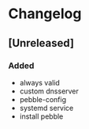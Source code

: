 # Changelog

## [Unreleased]
### Added
- always valid
- custom dnsserver
- pebble-config
- systemd service
- install pebble

